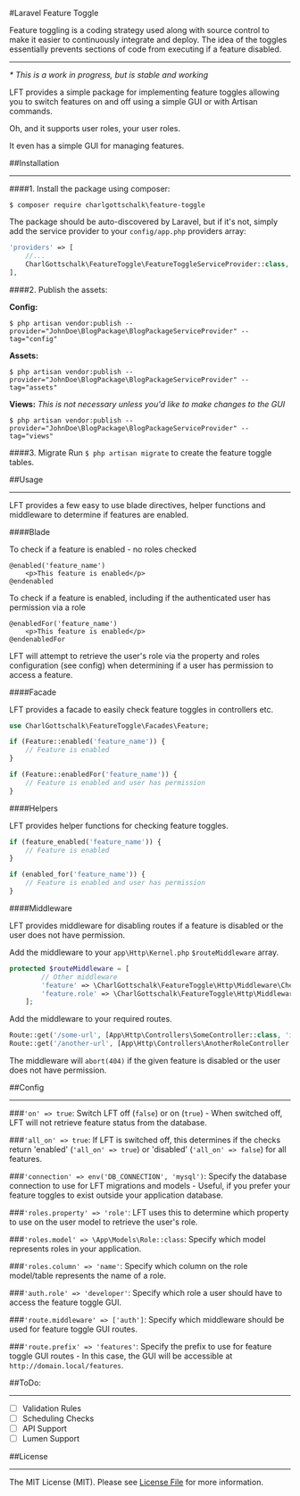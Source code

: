 
#Laravel Feature Toggle

Feature toggling is a coding strategy used along with source control to make it easier to continuously integrate and deploy. 
The idea of the toggles essentially prevents sections of code from executing if a feature disabled.

---

_* This is a work in progress, but is stable and working_

LFT provides a simple package for implementing feature toggles allowing you to switch features on and off using a simple GUI or with Artisan commands.

Oh, and it supports user roles, your user roles.

It even has a simple GUI for managing features.

##Installation

---

####1. Install the package using composer:
```
$ composer require charlgottschalk\feature-toggle
```

The package should be auto-discovered by Laravel, but if it's not, simply add the service provider to your `config/app.php` providers array:
```php
'providers' => [
    //...
    CharlGottschalk\FeatureToggle\FeatureToggleServiceProvider::class,
],
```

####2. Publish the assets:

**Config:**
```
$ php artisan vendor:publish --provider="JohnDoe\BlogPackage\BlogPackageServiceProvider" --tag="config"
```

**Assets:**
```
$ php artisan vendor:publish --provider="JohnDoe\BlogPackage\BlogPackageServiceProvider" --tag="assets"
```

**Views:**
_This is not necessary unless you'd like to make changes to the GUI_
```
$ php artisan vendor:publish --provider="JohnDoe\BlogPackage\BlogPackageServiceProvider" --tag="views"
```

####3. Migrate
Run `$ php artisan migrate` to create the feature toggle tables.

##Usage

---

LFT provides a few easy to use blade directives, helper functions and middleware to determine if features are enabled.

####Blade

To check if a feature is enabled - no roles checked
```angular2html
@enabled('feature_name')
    <p>This feature is enabled</p>
@endenabled
```

To check if a feature is enabled, including if the authenticated user has permission via a role 
```angular2html
@enabledFor('feature_name')
    <p>This feature is enabled</p>
@endenabledFor
```
LFT will attempt to retrieve the user's role via the property and roles configuration (see config) when determining if a user has permission to access a feature.

####Facade

LFT provides a facade to easily check feature toggles in controllers etc.
```php
use CharlGottschalk\FeatureToggle\Facades\Feature;

if (Feature::enabled('feature_name')) {
    // Feature is enabled
}

if (Feature::enabledFor('feature_name')) {
    // Feature is enabled and user has permission
}
```

####Helpers

LFT provides helper functions for checking feature toggles.
```php
if (feature_enabled('feature_name')) {
    // Feature is enabled
}

if (enabled_for('feature_name')) {
    // Feature is enabled and user has permission
}
```

####Middleware

LFT provides middleware for disabling routes if a feature is disabled or the user does not have permission.

Add the middleware to your `app\Http\Kernel.php` `$routeMiddleware` array.

```php
protected $routeMiddleware = [
        // Other middleware
        'feature' => \CharlGottschalk\FeatureToggle\Http\Middleware\CheckFeature::class,
        'feature.role' => \CharlGottschalk\FeatureToggle\Http\Middleware\CheckFeatureRole::class,
    ];
```

Add the middleware to your required routes.
```php
Route::get('/some-url', [App\Http\Controllers\SomeController::class, 'index'])->middleware('feature:can_see_feature');
Route::get('/another-url', [App\Http\Controllers\AnotherRoleController::class, 'index'])->middleware('feature.role:can_see_feature_role');
```

The middleware will `abort(404)` if the given feature is disabled or the user does not have permission.

##Config

---

###`'on' => true`:
Switch LFT off (`false`) or on (`true`) - When switched off, LFT will not retrieve feature status from the database.

###`'all_on' => true`: 
If LFT is switched off, this determines if the checks return 'enabled' (`'all_on' => true`) or 'disabled' (`'all_on' => false`) for all features.

###`'connection' => env('DB_CONNECTION', 'mysql')`:
Specify the database connection to use for LFT migrations and models - Useful, if you prefer your feature toggles to exist outside your application database.

###`'roles.property' => 'role'`:
LFT uses this to determine which property to use on the user model to retrieve the user's role.

###`'roles.model' => \App\Models\Role::class`:
Specify which model represents roles in your application.

###`'roles.column' => 'name'`:
Specify which column on the role model/table represents the name of a role.

###`'auth.role' => 'developer'`:
Specify which role a user should have to access the feature toggle GUI.

###`'route.middleware' => ['auth']`:
Specify which middleware should be used for feature toggle GUI routes.

###`'route.prefix' => 'features'`:
Specify the prefix to use for feature toggle GUI routes - In this case, the GUI will be accessible at `http://domain.local/features`.

##ToDo:

---

- [ ] Validation Rules
- [ ] Scheduling Checks
- [ ] API Support
- [ ] Lumen Support

##License

---

The MIT License (MIT). Please see [License File](LICENSE) for more information.
